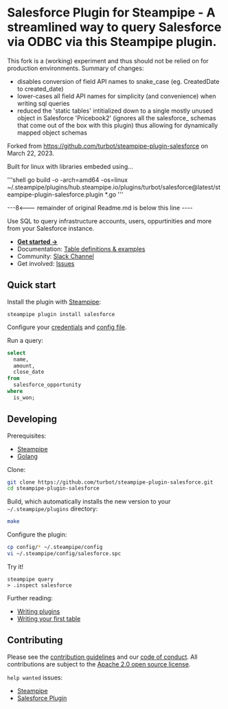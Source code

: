 # Salesforce Plugin for Steampipe - A streamlined way to query Salesforce via ODBC via this Steampipe plugin. 

This fork is a (working) experiment and thus should not be relied on for production environments. 
Summary of changes:
- disables conversion of field API names to snake_case  (eg. CreatedDate to created_date)
- lower-cases all field API names for simplicity (and convenience) when writing sql queries
- reduced the 'static tables' intitialized down to a single mostly unused object in Salesforce 'Pricebook2' (ignores all the salesforce_ schemas that come out of the box with this plugin) thus allowing for dynamically mapped object schemas

Forked from https://github.com/turbot/steampipe-plugin-salesforce on March 22, 2023.

Built for linux with libraries embeded using...

'''shell
go build -o -arch=amd64 -os=linux ~/.steampipe/plugins/hub.steampipe.io/plugins/turbot/salesforce@latest/steampipe-plugin-salesforce.plugin *.go
'''

---8<--- remainder of original Readme.md is below this line ----

Use SQL to query infrastructure accounts, users, oppurtinities and more from your Salesforce instance.

- **[Get started →](https://hub.steampipe.io/plugins/turbot/salesforce)**
- Documentation: [Table definitions & examples](https://hub.steampipe.io/plugins/turbot/salesforce/tables)
- Community: [Slack Channel](https://steampipe.io/community/join)
- Get involved: [Issues](https://github.com/turbot/steampipe-plugin-salesforce/issues)

## Quick start

Install the plugin with [Steampipe](https://steampipe.io):

```shell
steampipe plugin install salesforce
```

Configure your [credentials](https://hub.steampipe.io/plugins/turbot/salesforce#credentials) and [config file](https://hub.steampipe.io/plugins/turbot/salesforce#configuration).

Run a query:

```sql
select
  name,
  amount,
  close_date
from
  salesforce_opportunity
where
  is_won;
```

## Developing

Prerequisites:

- [Steampipe](https://steampipe.io/downloads)
- [Golang](https://golang.org/doc/install)

Clone:

```sh
git clone https://github.com/turbot/steampipe-plugin-salesforce.git
cd steampipe-plugin-salesforce
```

Build, which automatically installs the new version to your `~/.steampipe/plugins` directory:

```sh
make
```

Configure the plugin:

```sh
cp config/* ~/.steampipe/config
vi ~/.steampipe/config/salesforce.spc
```

Try it!

```shell
steampipe query
> .inspect salesforce
```

Further reading:

- [Writing plugins](https://steampipe.io/docs/develop/writing-plugins)
- [Writing your first table](https://steampipe.io/docs/develop/writing-your-first-table)

## Contributing

Please see the [contribution guidelines](https://github.com/turbot/steampipe/blob/main/CONTRIBUTING.md) and our [code of conduct](https://github.com/turbot/steampipe/blob/main/CODE_OF_CONDUCT.md). All contributions are subject to the [Apache 2.0 open source license](https://github.com/turbot/steampipe-plugin-salesforce/blob/main/LICENSE).

`help wanted` issues:

- [Steampipe](https://github.com/turbot/steampipe/labels/help%20wanted)
- [Salesforce Plugin](https://github.com/turbot/steampipe-plugin-salesforce/labels/help%20wanted)
